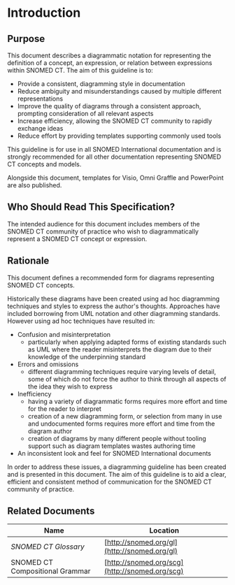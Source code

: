 # Introduction

## Purpose

This document describes a diagrammatic notation for representing the definition of a concept, an expression, or relation between expressions within SNOMED CT. The aim of this guideline is to:

* Provide a consistent, diagramming style in documentation
* Reduce ambiguity and misunderstandings caused by multiple different representations
* Improve the quality of diagrams through a consistent approach, prompting consideration of all relevant aspects
* Increase efficiency, allowing the SNOMED CT community to rapidly exchange ideas
* Reduce effort by providing templates supporting commonly used tools

This guideline is for use in all SNOMED International documentation and is strongly recommended for all other documentation representing SNOMED CT concepts and models.

Alongside this document, templates for Visio, Omni Graffle and PowerPoint are also published.

## Who Should Read This Specification?

The intended audience for this document includes members of the SNOMED CT community of practice who wish to diagrammatically represent a SNOMED CT concept or expression.

## Rationale

This document defines a recommended form for diagrams representing SNOMED CT concepts.

Historically these diagrams have been created using ad hoc diagramming techniques and styles to express the author's thoughts. Approaches have included borrowing from UML notation and other diagramming standards. However using ad hoc techniques have resulted in:

* Confusion and misinterpretation
  * particularly when applying adapted forms of existing standards such as UML where the reader misinterprets the diagram due to their knowledge of the underpinning standard
* Errors and omissions
  * different diagramming techniques require varying levels of detail, some of which do not force the author to think through all aspects of the idea they wish to express
* Inefficiency
  * having a variety of diagrammatic forms requires more effort and time for the reader to interpret
  * creation of a new diagramming form, or selection from many in use and undocumented forms requires more effort and time from the diagram author
  * creation of diagrams by many different people without tooling support such as diagram templates wastes authoring time
* An inconsistent look and feel for SNOMED International documents

In order to address these issues, a diagramming guideline has been created and is presented in this document. The aim of this guideline is to aid a clear, efficient and consistent method of communication for the SNOMED CT community of practice.

## Related Documents

| **Name**                        | **Location**                                   |
| ------------------------------- | ---------------------------------------------- |
| _SNOMED CT Glossary_            | [http://snomed.org/gl](http://snomed.org/gl)   |
| SNOMED CT Compositional Grammar | [http://snomed.org/scg](http://snomed.org/scg) |
